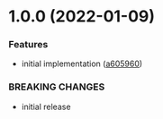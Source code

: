# 1.0.0 (2022-01-09)


### Features

* initial implementation ([a605960](https://github.com/NullVoxPopuli/ember-functions-as-modifiers-polyfill/commit/a605960d932cb49c6da56f88992222e08e18eb86))


### BREAKING CHANGES

* initial release
